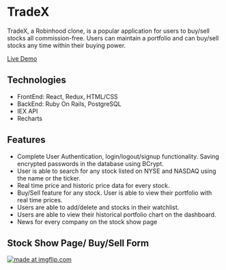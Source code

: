# TradeX
 TradeX, a Robinhood clone, is a popular application for users to buy/sell stocks all commission-free. Users can maintain a portfolio and can buy/sell stocks any time within their buying power.
 
 [Live Demo](https://trade--x.herokuapp.com/#/)
 
 
## Technologies
 * FrontEnd: React, Redux, HTML/CSS
 * BackEnd: Ruby On Rails, PostgreSQL
 * IEX API
 * Recharts
  
## Features
 * Complete User Authentication, login/logout/signup functionality. Saving encrypted passwords in the database using BCrypt.
 * User is able to search for any stock listed on NYSE and NASDAQ using the name or the ticker.
 * Real time price and historic price data for every stock.
 * Buy/Sell feature for any stock. User is able to view their portfolio with real time prices.
 * Users are able to add/delete and stocks in their watchlist.
 * Users are able to view their historical portfolio chart on the dashboard.
 * News for every company on the stock show page
 
 ## Stock Show Page/ Buy/Sell Form
 

  <a href="https://imgflip.com/gif/3bx081"><img src="https://i.imgflip.com/3bx081.gif" title="made at imgflip.com"/></a>
